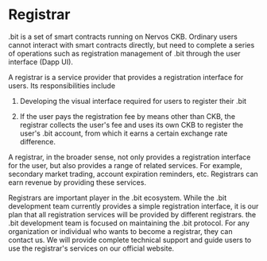 # Registrar

.bit is a set of smart contracts running on Nervos CKB. Ordinary users cannot interact with smart contracts directly, but need to complete a series of operations such as registration management of .bit through the user interface (Dapp UI).



A registrar is a service provider that provides a registration interface for users. Its responsibilities include

1. Developing the visual interface required for users to register their .bit

2. If the user pays the registration fee by means other than CKB, the registrar collects the user's fee and uses its own CKB to register the user's .bit account, from which it earns a certain exchange rate difference.

A registrar, in the broader sense, not only provides a registration interface for the user, but also provides a range of related services. For example, secondary market trading, account expiration reminders, etc. Registrars can earn revenue by providing these services.

Registrars are important player in the .bit ecosystem. While the .bit development team currently provides a simple registration interface, it is our plan that all registration services will be provided by different registrars. the .bit development team is focused on maintaining the .bit protocol. For any organization or individual who wants to become a registrar, they can contact us. We will provide complete technical support and guide users to use the registrar's services on our official website.